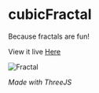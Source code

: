 # cubicFractal

Because fractals are fun!

View it live [Here](https://yzdbg.github.io/cubicFractal) 


![Fractal](https://i.imgur.com/TCoVb2X.jpg)

*Made with ThreeJS*
